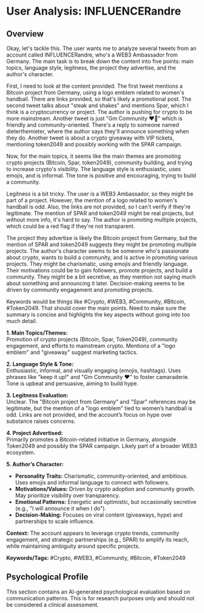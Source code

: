 # User Analysis: INFLUENCERandre

## Overview

<think>
Okay, let's tackle this. The user wants me to analyze several tweets from an account called INFLUENCERandre, who's a WEB3 Ambassador from Germany. The main task is to break down the content into five points: main topics, language style, legitness, the project they advertise, and the author's character.

First, I need to look at the content provided. The first tweet mentions a Bitcoin project from Germany, using a logo emblem related to women's handball. There are links provided, so that's likely a promotional post. The second tweet talks about "steak and shakes" and mentions Spar, which I think is a cryptocurrency or project. The author is pushing for crypto to be more mainstream. Another tweet is just "Gm Community ❤️🫶" which is friendly and community-oriented. There's a reply to someone named dieterthemieter, where the author says they'll announce something when they do. Another tweet is about a crypto giveaway with VIP tickets, mentioning token2049 and possibly working with the SPAR campaign. 

Now, for the main topics, it seems like the main themes are promoting crypto projects (Bitcoin, Spar, token2049), community building, and trying to increase crypto's visibility. The language style is enthusiastic, uses emojis, and is informal. The tone is positive and encouraging, trying to build a community. 

Legitness is a bit tricky. The user is a WEB3 Ambassador, so they might be part of a project. However, the mention of a logo related to women's handball is odd. Also, the links are not provided, so I can't verify if they're legitimate. The mention of SPAR and token2049 might be real projects, but without more info, it's hard to say. The author is promoting multiple projects, which could be a red flag if they're not transparent.

The project they advertise is likely the Bitcoin project from Germany, but the mention of SPAR and token2049 suggests they might be promoting multiple projects. The author's character seems to be someone who's passionate about crypto, wants to build a community, and is active in promoting various projects. They might be charismatic, using emojis and friendly language. Their motivations could be to gain followers, promote projects, and build a community. They might be a bit secretive, as they mention not saying much about something and announcing it later. Decision-making seems to be driven by community engagement and promoting projects.

Keywords would be things like #Crypto, #WEB3, #Community, #Bitcoin, #Token2049. That should cover the main points. Need to make sure the summary is concise and highlights the key aspects without going into too much detail.
</think>

**1. Main Topics/Themes:**  
Promotion of crypto projects (Bitcoin, Spar, Token2049), community engagement, and efforts to mainstream crypto. Mentions of a "logo emblem" and "giveaway" suggest marketing tactics.  

**2. Language Style & Tone:**  
Enthusiastic, informal, and visually engaging (emojis, hashtags). Uses phrases like "keep it up!" and "Gm Community ❤️" to foster camaraderie. Tone is upbeat and persuasive, aiming to build hype.  

**3. Legitness Evaluation:**  
Unclear. The "Bitcoin project from Germany" and "Spar" references may be legitimate, but the mention of a "logo emblem" tied to women’s handball is odd. Links are not provided, and the account’s focus on hype over substance raises concerns.  

**4. Project Advertised:**  
Primarily promotes a Bitcoin-related initiative in Germany, alongside Token2049 and possibly the SPAR campaign. Likely part of a broader WEB3 ecosystem.  

**5. Author’s Character:**  
- **Personality Traits:** Charismatic, community-oriented, and ambitious. Uses emojis and informal language to connect with followers.  
- **Motivations/Values:** Driven by crypto adoption and community growth. May prioritize visibility over transparency.  
- **Emotional Patterns:** Energetic and optimistic, but occasionally secretive (e.g., "I will announce it when I do").  
- **Decision-Making:** Focuses on viral content (giveaways, hype) and partnerships to scale influence.  

**Context:** The account appears to leverage crypto trends, community engagement, and strategic partnerships (e.g., SPAR) to amplify its reach, while maintaining ambiguity around specific projects.  

**Keywords/Tags:** #Crypto, #WEB3, #Community, #Bitcoin, #Token2049

## Psychological Profile

This section contains an AI-generated psychological evaluation based on communication patterns. This is for research purposes only and should not be considered a clinical assessment.